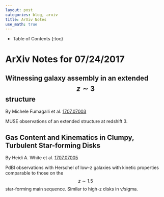 ```yaml
---
layout: post
categories: blog, arxiv
title: ArXiv Notes
use_math: true
---
```


* Table of Contents
{:toc}


# ArXiv Notes for 07/24/2017

## Witnessing galaxy assembly in an extended $$z \sim 3 $$ structure

By Michele Fumagalli et al. [1707.07003](https://arxiv.org/abs/1707.07003)

MUSE observations of an extended structure at redshift 3.

## Gas Content and Kinematics in Clumpy, Turbulent Star-forming Disks


By Heidi A. White et al. [1707.07005](https://arxiv.org/abs/1707.07005)

PdBI observations with Herschel of low-z galaxies with kinetic properties comparable to those on the $$ z\sim1.5 $$ star-forming main sequence.  Similar to high-z disks in v/sigma.
